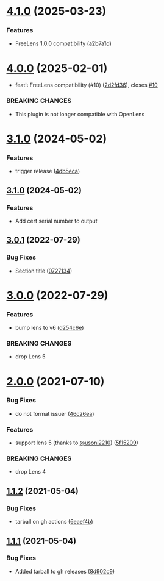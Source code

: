 # [4.1.0](https://github.com/jkroepke/lens-extension-certificate-info/compare/v4.0.0...v4.1.0) (2025-03-23)


### Features

* FreeLens 1.0.0 compatibility ([a2b7a1d](https://github.com/jkroepke/lens-extension-certificate-info/commit/a2b7a1db3f1694f3ed8c38dbd9f0873b828dd9e2))

# [4.0.0](https://github.com/jkroepke/lens-extension-certificate-info/compare/v3.1.0...v4.0.0) (2025-02-01)


* feat!: FreeLens compatibility (#10) ([2d2fd36](https://github.com/jkroepke/lens-extension-certificate-info/commit/2d2fd36e85160325b1a4b6efab1fcc74759bfa64)), closes [#10](https://github.com/jkroepke/lens-extension-certificate-info/issues/10)


### BREAKING CHANGES

* This plugin is not longer compatible with OpenLens

# [3.1.0](https://github.com/jkroepke/lens-extension-certificate-info/compare/v3.0.1...v3.1.0) (2024-05-02)


### Features

* trigger release ([4db5eca](https://github.com/jkroepke/lens-extension-certificate-info/commit/4db5eca2f2de4bbfd710eddcec7c139cf53b555d))

## [3.1.0](https://github.com/jkroepke/lens-extension-certificate-info/compare/v3.0.1...v3.1.0) (2024-05-02)

### Features

* Add cert serial number to output


## [3.0.1](https://github.com/jkroepke/lens-extension-certificate-info/compare/v3.0.0...v3.0.1) (2022-07-29)


### Bug Fixes

* Section title ([0727134](https://github.com/jkroepke/lens-extension-certificate-info/commit/07271342f9cf28278257315f2ad8cf5536abfc9b))

# [3.0.0](https://github.com/jkroepke/lens-extension-certificate-info/compare/v2.0.0...v3.0.0) (2022-07-29)


### Features

* bump lens to v6 ([d254c6e](https://github.com/jkroepke/lens-extension-certificate-info/commit/d254c6ef7c9e43b91d74ed32bfef486de89e8693))


### BREAKING CHANGES

* drop Lens 5

# [2.0.0](https://github.com/jkroepke/lens-extension-certificate-info/compare/v1.1.2...v2.0.0) (2021-07-10)


### Bug Fixes

* do not format issuer ([46c26ea](https://github.com/jkroepke/lens-extension-certificate-info/commit/46c26eacfb44157387f1259148fac5c4822cac25))


### Features

* support lens 5 (thanks to [@usoni2210](https://github.com/usoni2210)) ([5f15209](https://github.com/jkroepke/lens-extension-certificate-info/commit/5f152097198dfa5ede528d8e6a216c26215dc75c))


### BREAKING CHANGES

* drop Lens 4

## [1.1.2](https://github.com/jkroepke/lens-extension-certificate-info/compare/v1.1.1...v1.1.2) (2021-05-04)

### Bug Fixes

* tarball on gh actions ([6eaef4b](https://github.com/jkroepke/lens-extension-certificate-info/commit/6eaef4ba601ee9203e122759b392bfa0ee396fb8))

## [1.1.1](https://github.com/jkroepke/lens-extension-certificate-info/compare/v1.1.0...v1.1.1) (2021-05-04)

### Bug Fixes

* Added tarball to gh releases ([8d902c9](https://github.com/jkroepke/lens-extension-certificate-info/commit/8d902c9060db6b026116d8e2ce040381a9e08f10))
